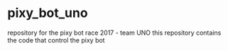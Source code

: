 # pixy_bot_uno
repository for the pixy bot race 2017 - team UNO
this repository contains the code that control the pixy bot  
